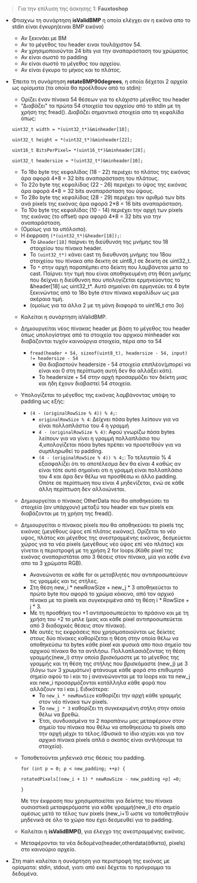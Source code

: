 > Για την επίλυση της άσκησης 1: **Fauxtoshop** 

* Φτιαχνω τη συνάρτηση **isValidBMP** η οποία ελέγχει αν η εικόνα απο το stdin είναι έγκυρη(ειναι BMP εικόνα)
    - Αν ξεκινάει με BM
    - Αν το μέγεθος του header ειναι τουλάχιστον 54.
    - Αν χρησιμοποιούνται 24 bits για την αναπαράσταση του χρώματος
    - Αν είναι σωστό το padding
    - Αν είναι σωστό το μέγεθος του αρχείου.
    - Αν είναι έγκυρο το μήκος και το πλάτος.


* Έπειτα τη συνάρτηση **rotateBMP90degrees**, η οποία δέχεται 2 αρχεία ως ορίσματα (τα οποία θα προέλθουν από το stdin):
    * Ορίζει έναν πίνακα 54 θέσεων για το ελάχιστο μέγεθος του header
    * "Διαβάζει" τα πρώτα 54 στοιχεία του αρχείου από το stdin με τη χρήση της fread(). Διαβάζει σημαντικά στοιχεία απο τη κεφαλίδα όπως:

    ```uint32_t width = *(uint32_t*)&minheader[18];```

    ```uint32_t height = *(uint32_t*)&minheader[22];```

    ```uint16_t BitsPerPixel= *(uint16_t*)&minheader[28];```

    ```uint32_t headersize = *(uint32_t*)&minheader[10];```


    * Το 18ο byte της κεφαλίδας (18 - 22) περιέχει το πλάτος της εικόνας άρα αφορά 4*8 = 32 bits αναπαράσταση του πλάτους.
    * Το 22ο byte της κεφαλίδας (22 - 26) περιέχει το ύψος της εικόνας άρα αφορά 4*8 = 32 bits αναπαράσταση του ύψους.
    * Το 28ο byte της κεφαλίδας (28 - 29) περιέχει τον αριθμό των bits ανά pixels της εικόνας άρα αφορά 2*8 = 16 bits αναπαράσταση.
    * Το 10ο byte της κεφαλίδας (10 - 14) περιέχει την αρχή των pixels της εικόνας (το offset) αρα αφορά 4*8 = 32 bits για την αναπαράσταση.
    * (Ομοίως για τα υπόλοιπα).

    - Η έκφραση ```(*(uint32_t*)&header[18]);```:  
        * Το ```&header[18]```  παίρνει τη διεύθυνση της μνήμης του 18 στοιχείου του πίνακα header.
        * Το ```(uint32_t*)``` κάνει cast τη διευθυνση μνήμης του 18ου στοιχείου του πίνακα απο δεικτη σε uint8_t σε δεικτη σε uint32_t.
        * To ```*``` στην αρχή παραπέμπει στο δείκτη που λαμβάνεται μετα το cast. Παίρνει την τιμή που είναι αποθηκευμένη στη θέση μνήμης που δείχνει η διεύθυνση που υπολογίζεται ερμηνεύοντας το &header[18] ως uint32_t*. Αυτό σημαίνει ότι ερμηνεύει τα 4 byte ξεκινώντας από το 18ο byte στον πίνακα κεφαλίδων ως μια ακέραια τιμή.
        * (ομοίως για τα άλλα 2 με τη μόνη διαφορά το uint16_t στο 3ο)

    * Καλείται η συνάρτηση isValidBMP.
    * Δημιουργείται νέος πίνακας header με βάση το μέγεθος του header όπως υπολογίστηκε από τα στοιχεία του αρχικού minheader και διαβάζονται τυχόν καινούργια στοιχεία, πέρα απο τα 54
        - ```fread(header + 54, sizeof(uint8_t), headersize - 54, input) != headersize - 54```
            * Θα διαβαστούν headersize - 54 στοιχεία επιπλέον(μπορεί να είναι και 0 στη περίπτωση αυτή δεν θα αλλάξει κάτι).
            * Το headersize + 54 στην αρχή προσαρμόζει τον δείκτη μιας και ήδη έχουν διαβαστεί 54 στοιχεία.
    * Υπολογίζεται το μέγεθος της εικόνας λαμβάνοντας υπόψη το padding ως εξής: 

        * ```(4 - (originalRowSize % 4)) % 4;```: 
            * ```originalRowSize % 4```: Δείχνει πόσα bytes λείπουν για να είναι πολλαπλάστιο του 4 η γραμμή
            * ```4 - (originalRowSize % 4)```: Αφού γνωρίζω πόσα bytes λείπουν για να γίνει η γραμμή πολλαπλάσιο του 4,υπολογίζεται πόσα bytes πρέπει να προστεθούν για να συμπληρωθεί το padding.
            * ```(4 - (originalRowSize % 4)) % 4;```: Το τελευταίο % 4 εξασφαλίζει ότι το αποτέλεσμα δεν θα είναι 4 καθώς αν είναι τότε αυτό σημαίνει οτι η γραμμή είναι πολλαπλάσιο του 4 και άρα δεν θέλω να προσθέσω κι άλλο padding. Οπότε σε περίπτωση που είναι 4 μηδενίζεται, ενώ σε κάθε άλλη περίπτωση δεν αλλοιώνεται.

    * Δημιουργείται ο πίνακας OtherData που θα αποθηκεύσει τα στοιχεία (αν υπάρχουν) μεταξύ του header και των pixels και διαβάζονται με τη χρήση της fread().

    * Δημιουργείται ο πίνακας pixels που θα αποθηκεύσει τα pixels της εικόνας (μεγέθους ύψος επί πλάτος εικόνας). Ορίζεται το νέο υψος, πλάτος και μέγεθος της ανεστραμμένης εικόνας, δεσμεύεται χώρος για τα νέα pixels (μεγέθους νέο ύψος επί νέο πλάτος) και γίνεται η περιστροφή με τη χρήση 2 for loops.(Κάθε pixel της εικόνας αναπαριστάται απο 3 θέσεις στον πίνακα, μία για κάθε ένα απο τα 3 χρώματα RGB). 
        - Ανανεώνοται σε κάθε for οι μεταβλητές που αντιπροσωπεύουν τις γραμμές και τις στήλες.
        - Στη θέση new_i * newRowSize + new_j * 3 αποθηκεύεται το πρώτο byte που αφορά το χρώμα κόκκινο, από τον αρχικό πίνακα με τα pixels και συγκεκριμένα από τη θέση i * RowSize + j * 3.
        - Με τη προσθήκη του +1 αντιπροσωπεύεται το πράσινο και με τη χρήση του +2 το μπλε (μιας και κάθε pixel αντιπροσωπεύεται από 3 διαδοχικές θέσεις στον πίνακα).
        - Με αυτές τις εκφράσεις που χρησιμοποιούνται ως δείκτες στους δύο πίνακες καθορίζεται η θέση στην οποία θέλω να αποθηκεύσω τα bytes κάθε pixel και φυσικά απο ποιo σημείο του αρχικού πίνακα θα τα αντλήσω. Πολλαπλασιάζοντας τη θέση γραμμής(new_i) στην οποία βρισκόμαστε με το μέγεθος της γραμμής και τη θέση της στήλης που βρισκόμαστε (new_j) με 3 (λόγω των 3 χρωμάτων) φτάνουμε κάθε φορά στο επιθυμητό σημείο αφού το i και το j ανανεώνονται με τα loops και τα new_j και new_i προσαρμόζονται κατάλληλα κάθε φορά που αλλάζουν τα i και j. Ειδικότερα:
            -  Το ```new_i * newRowSize``` καθορίζει την αρχή κάθε γραμμής στον νέο πίνακα των pixels.
            - Το ```new_j * 3``` καθορίζει τη συγκεκριμένη στήλη στην οποία θέλω να βρεθώ.
            - Έτσι, συνδυασμένα τα 2 παραπάνω μας μεταφέρουν στον σημείο του πίνακα που θέλω να αποθηκεύσω τα pixels απο την αρχή μέχρι το τέλος.(Φυσικά το ίδιο ισχύει και για τον αρχικό πίνακα pixels απλά ο σκοπός είναι αντλήσουμε τα στοιχεία).
    * Τοποθετούνται μηδενικά στις θέσεις του padding.
    
        ```for (int p = 0; p < new_padding; ++p) {```

        ```rotatedPixels[(new_i + 1) * newRowSize - new_padding +p] =0;```

        ```}```

        Με την έκφραση που χρησιμοποιείται για δείκτης του πίνακα ουσιαστικά μεταφερόμαστε για κάθε γραμμή(new_i) στο σημείο αμέσως μετά το τέλος των pixels (new_i+1) ωστε να τοποθετηθούν μηδενικά σε όλο το χώρο που έχει δεσμευθεί για το padding.

    * Καλείται η **isValidBMP()**, για έλεγχο της ανεστραμμένης εικόνας.
    * Mεταφέρονται τα νέα δεδομένα(header,otherdata(άθικτα), pixels) στο καινούριο αρχείο.

* Στη main καλείται η συνάρτηση για περιστροφή της εικόνας με ορίσματα: stdin, stdout, γιατι από εκεί δέχεται το πρόγραμμα τα δεδομένα.